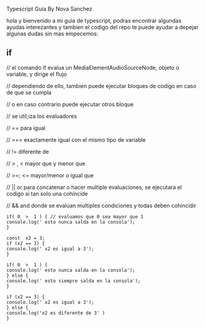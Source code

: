 Typescript Guia By Nova Sanchez


hola y bienvenido a mi guia de typescript, podras encontrar algundas ayudas interezantes y tambien el codigo del repo te puede ayudar a depejar algunas dudas 
 sin mas empecemos:

## if

// el comando if evalua un MediaElementAudioSourceNode, objeto o variable, y dirige el flujo

// dependiendo de ello, tambien puede ejecutar bloques de codigo en caso de que se cumpla

// o en caso contrario puede ejecutar otros bloque

// se util;iza los evaluadores

// == para igual

// === exactamente igual con el mismo tipo de variable

// != diferente de

// > , < mayor que y menor que

// >=; <= mayor/menor o igual que

// || or para concatenar o hacer multiple evaluaciones, se ejecutara el codigo si tan solo una cohincide

// && and donde se evaluan multiples condiciones y todas deben cohincidir


    if( 0  >  1 ) { // evaluamos que 0 sea mayor que 1
    console.log(' esto nunca salda en la consola');
    }

    const  x2 = 3;
    if (x2 == 3) {
    console.log(' x2 es igual a 3');
    }

    if( 0  >  1 ) {
    console.log(' esto nunca salda en la consola');
    } else {
    console.log(' esto siempre salda en la consola');
    }
    
    if (x2 == 3) {
    console.log(' x2 es igual a 3');
    } else {
    console.log('x2 es diferente de 3' )
    }

